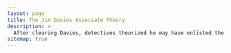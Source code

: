 ```yaml
---
layout: page
title: The Jim Davies Associate Theory
description: >
  After clearing Davies, detectives theorized he may have enlisted the help of an accomplice.
sitemap: true
---
```

